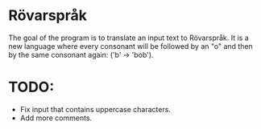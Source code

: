 # Rövarspråk
The goal of the program is to translate an input text to Rövarspråk.
It is a new language where every consonant will be followed by an "o" and then by the same consonant again: ('b' -> 'bob').

# TODO:
- Fix input that contains uppercase characters.
- Add more comments.

